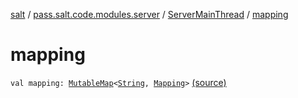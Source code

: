 [salt](../../index.md) / [pass.salt.code.modules.server](../index.md) / [ServerMainThread](index.md) / [mapping](./mapping.md)

# mapping

`val mapping: `[`MutableMap`](https://kotlinlang.org/api/latest/jvm/stdlib/kotlin.collections/-mutable-map/index.html)`<`[`String`](https://kotlinlang.org/api/latest/jvm/stdlib/kotlin/-string/index.html)`, `[`Mapping`](../../pass.salt.code.modules.server.mapping/-mapping/index.md)`>` [(source)](https://github.com/kurbaniec-tgm/salt/tree/master/code/modules/server/ServerMainThread.kt#L20)